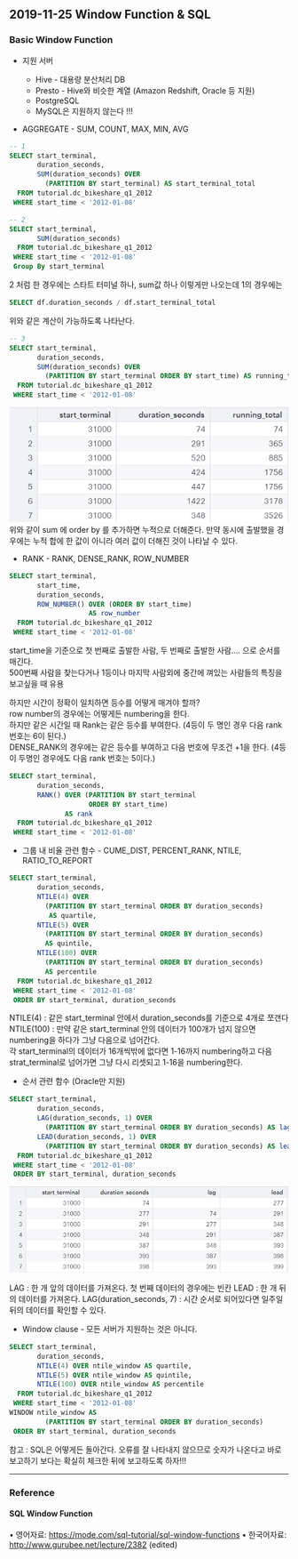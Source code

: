 ## 2019-11-25 Window Function & SQL
### Basic Window Function

* 지원 서버
    * Hive - 대용량 분산처리 DB
    * Presto - Hive와 비슷한 계열 (Amazon Redshift, Oracle 등 지원)
    * PostgreSQL 
    * MySQL은 지원하지 않는다 !!!

* AGGREGATE - SUM, COUNT, MAX, MIN, AVG

```sql
-- 1
SELECT start_terminal,
       duration_seconds,
       SUM(duration_seconds) OVER
         (PARTITION BY start_terminal) AS start_terminal_total
  FROM tutorial.dc_bikeshare_q1_2012
 WHERE start_time < '2012-01-08'
```
```sql
-- 2
SELECT start_terminal,
       SUM(duration_seconds)
  FROM tutorial.dc_bikeshare_q1_2012
 WHERE start_time < '2012-01-08'
 Group By start_terminal
```
2 처럼 한 경우에는 스타트 터미널 하나, sum값 하나 이렇게만 나오는데 1의 경우에는 
```sql
SELECT df.duration_seconds / df.start_terminal_total
```
위와 같은 계산이 가능하도록 나타난다.

```sql
-- 3
SELECT start_terminal,
       duration_seconds,
       SUM(duration_seconds) OVER
         (PARTITION BY start_terminal ORDER BY start_time) AS running_total
  FROM tutorial.dc_bikeshare_q1_2012
 WHERE start_time < '2012-01-08'
```
![1125_2.PNG](./1125_2.PNG)
위와 같이 sum 에 order by 를 추가하면 누적으로 더해준다.
만약 동시에 출발했을 경우에는 누적 합에 한 값이 아니라 여러 값이 더해진 것이 나타날 수 있다.


* RANK - RANK, DENSE_RANK, ROW_NUMBER
```sql
SELECT start_terminal,
       start_time,
       duration_seconds,
       ROW_NUMBER() OVER (ORDER BY start_time)
                    AS row_number
  FROM tutorial.dc_bikeshare_q1_2012
 WHERE start_time < '2012-01-08'
```
start_time을 기준으로 첫 번째로 출발한 사람, 두 번째로 출발한 사람.... 으로 순서를 매긴다.<br>
500번째 사람을 찾는다거나 1등이나 마지막 사람외에 중간에 껴있는 사람들의 특징을 보고싶을 때 유용<br>

하지만 시간이 정확이 일치하면 등수를 어떻게 매겨야 할까?<br>
row number의 경우에는 어떻게든 numbering을 한다.<br>
하지만 같은 시간일 때 Rank는 같은 등수를 부여한다. (4등이 두 명인 경우 다음 rank 번호는 6이 된다.)<br>
DENSE_RANK의 경우에는 같은 등수를 부여하고 다음 번호에 무조건 +1을 한다. (4등이 두명인 경우에도 다음 rank 번호는 5이다.)
```sql
SELECT start_terminal,
       duration_seconds,
       RANK() OVER (PARTITION BY start_terminal
                    ORDER BY start_time)
              AS rank
  FROM tutorial.dc_bikeshare_q1_2012
 WHERE start_time < '2012-01-08'
```

* 그룹 내 비율 관련 함수 - CUME_DIST, PERCENT_RANK, NTILE, RATIO_TO_REPORT
```sql
SELECT start_terminal,
       duration_seconds, 
       NTILE(4) OVER  
         (PARTITION BY start_terminal ORDER BY duration_seconds)
          AS quartile,
       NTILE(5) OVER
         (PARTITION BY start_terminal ORDER BY duration_seconds)
         AS quintile,
       NTILE(100) OVER
         (PARTITION BY start_terminal ORDER BY duration_seconds)
         AS percentile
  FROM tutorial.dc_bikeshare_q1_2012
 WHERE start_time < '2012-01-08'
 ORDER BY start_terminal, duration_seconds
```
NTILE(4) : 같은 start_terminal 안에서 duration_seconds를 기준으로 4개로 쪼갠다<br>
NTILE(100) : 만약 같은 start_terminal 안의 데이터가 100개가 넘지 않으면 numbering을 하다가 그냥 다음으로 넘어간다. <br> 각 start_terminal의 데이터가 16개씩밖에 없다면 1-16까지 numbering하고 다음 strat_terminal로 넘어가면 그냥 다시 리셋되고 1-16을 numbering한다.

* 순서 관련 함수 (Oracle만 지원)
```sql
SELECT start_terminal,
       duration_seconds,
       LAG(duration_seconds, 1) OVER
         (PARTITION BY start_terminal ORDER BY duration_seconds) AS lag,
       LEAD(duration_seconds, 1) OVER
         (PARTITION BY start_terminal ORDER BY duration_seconds) AS lead
  FROM tutorial.dc_bikeshare_q1_2012
 WHERE start_time < '2012-01-08'
 ORDER BY start_terminal, duration_seconds
```
![1125_1.PNG](./1125_1.PNG)

LAG : 한 개 앞의 데이터를 가져온다. 첫 번째 데이터의 경우에는 빈칸
LEAD : 한 개 뒤의 데이터를 가져온다.
LAG(duration_seconds, 7) : 시간 순서로 되어있다면 일주일 뒤의 데이터를 확인할 수 있다.

* Window clause - 모든 서버가 지원하는 것은 아니다.
```sql
SELECT start_terminal,
       duration_seconds,
       NTILE(4) OVER ntile_window AS quartile,
       NTILE(5) OVER ntile_window AS quintile,
       NTILE(100) OVER ntile_window AS percentile
  FROM tutorial.dc_bikeshare_q1_2012
 WHERE start_time < '2012-01-08'
WINDOW ntile_window AS
         (PARTITION BY start_terminal ORDER BY duration_seconds)
 ORDER BY start_terminal, duration_seconds
```

참고 : SQL은 어떻게든 돌아간다. 오류를 잘 나타내지 않으므로 숫자가 나온다고 바로 보고하기 보다는 확실히 체크한 뒤에 보고하도록 하자!!!

---

### Reference
#### SQL Window Function
• 영어자료: https://mode.com/sql-tutorial/sql-window-functions
• 한국어자료: http://www.gurubee.net/lecture/2382 (edited) 